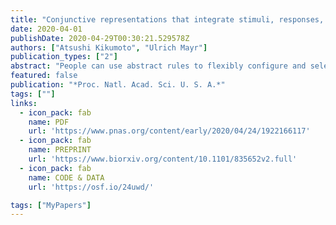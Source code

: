 ```yaml
---
title: "Conjunctive representations that integrate stimuli, responses, and rules are critical for action selection"
date: 2020-04-01
publishDate: 2020-04-29T00:30:21.529578Z
authors: ["Atsushi Kikumoto", "Ulrich Mayr"]
publication_types: ["2"]
abstract: "People can use abstract rules to flexibly configure and select actions for specific situations, yet how exactly rules shape actions toward specific sensory and/or motor requirements remains unclear. Both research from animal models and human-level theories of action control point to the role of highly integrated, conjunctive representations, sometimes referred to as event files. These representations are thought to combine rules with other, goal-relevant sensory and motor features in a nonlinear manner and represent a necessary condition for action selection. However, so far, no methods exist to track such representations in humans during action selection with adequate temporal resolution. Here, we applied time-resolved representational similarity analysis to the spectral-temporal profiles of electroencephalography signals while participants performed a cued, rule-based action selection task. In two experiments, we found that conjunctive representations were active throughout the entire selection period and were functionally dissociable from the representation of constituent features. Specifically, the strength of conjunctions was a highly robust predictor of trial-by-trial variability in response times and was selectively related to an important behavioral indicator of conjunctive representations, the so-called partial-overlap priming pattern. These results provide direct evidence for conjunctive representations as critical precursors of action selection in humans."
featured: false
publication: "*Proc. Natl. Acad. Sci. U. S. A.*"
tags: [""]
links:
  - icon_pack: fab
    name: PDF
    url: 'https://www.pnas.org/content/early/2020/04/24/1922166117'
  - icon_pack: fab
    name: PREPRINT
    url: 'https://www.biorxiv.org/content/10.1101/835652v2.full'
  - icon_pack: fab
    name: CODE & DATA
    url: 'https://osf.io/24uwd/'

tags: ["MyPapers"]
---
```


